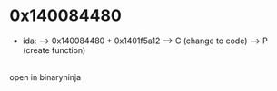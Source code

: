 # 0x140084480
- ida: --> 0x140084480 + 0x1401f5a12  --> C (change to code) --> P (create function)
<br>
open in binaryninja
